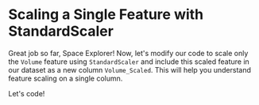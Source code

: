 # Scaling a Single Feature with StandardScaler

Great job so far, Space Explorer! Now, let's modify our code to scale only the `Volume` feature using `StandardScaler` and include this scaled feature in our dataset as a new column `Volume_Scaled`. This will help you understand feature scaling on a single column.

Let's code!